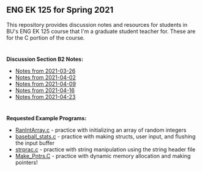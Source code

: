 ## ENG EK 125 for Spring 2021  
This repository provides discussion notes and resources for students in BU's ENG EK 125 course that I'm a graduate student teacher for. These are for the C portion of the course.

#
**Discussion Section B2 Notes:**
- [Notes from 2021-03-26](https://github.com/leahgaeta/C-References/raw/master/Spring21Material/Discussion%209.pdf)
- [Notes from 2021-04-02](https://github.com/leahgaeta/C-References/raw/master/Spring21Material/Discussion%2010.pdf)
- [Notes from 2021-04-09](https://github.com/leahgaeta/C-References/raw/master/Spring21Material/Discussion%2011.pdf)
- [Notes from 2021-04-16]()
- [Notes from 2021-04-23]()

#
**Requested Example Programs:**
- [RanIntArray.c](https://raw.githubusercontent.com/leahgaeta/C-References/master/RanIntArray.c) - practice with initializing an array of random integers
- [baseball_stats.c](https://raw.githubusercontent.com/leahgaeta/C-References/master/baseball_stats.c) - practice with making structs, user input, and flushing the input buffer
- [strprac.c](https://raw.githubusercontent.com/leahgaeta/C-References/master/strprac.c) - practice with string manipulation using the string header file
- [Make_Pntrs.C](https://raw.githubusercontent.com/leahgaeta/C-References/master/Make_Pntrs.c) - practice with dynamic memory allocation and making pointers!
